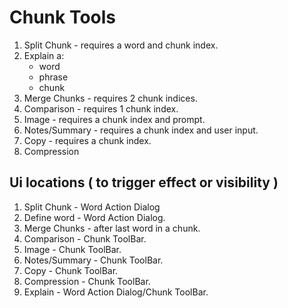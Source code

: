 # Chunk Tools

1. Split Chunk - requires a word and chunk index.
2. Explain a:
    - word
    - phrase
    - chunk
3. Merge Chunks - requires 2 chunk indices.
4. Comparison - requires 1 chunk index.
5. Image - requires a chunk index and prompt.
6. Notes/Summary - requires a chunk index and user input.
7. Copy - requires a chunk index.
8. Compression

## Ui locations ( to trigger effect or visibility )

1. Split Chunk - Word Action Dialog
2. Define word - Word Action Dialog.
3. Merge Chunks - after last word in a chunk.
4. Comparison - Chunk ToolBar.
5. Image - Chunk ToolBar.
6. Notes/Summary - Chunk ToolBar.
7. Copy - Chunk ToolBar.
8. Compression - Chunk ToolBar.
9. Explain - Word Action Dialog/Chunk ToolBar.
